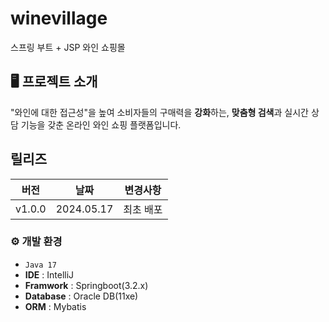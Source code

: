# winevillage
스프링 부트 + JSP 와인 쇼핑몰

## 🖥️ 프로젝트 소개
"와인에 대한 접근성"을 높여 소비자들의 구매력을 **강화**하는, **맞춤형 검색**과 실시간 상담 기능을 갖춘 온라인 와인 쇼핑 플랫폼입니다.

## 릴리즈
|     버전     |        날짜        |            변경사항                 |
| ----------- | ------------------ | ---------------------------------- |
| v1.0.0 | 2024.05.17             | 최초 배포 |

### ⚙️ 개발 환경
-  `Java 17`
-  **IDE** : IntelliJ
-  **Framwork** : Springboot(3.2.x)
-  **Database** : Oracle DB(11xe)
-  **ORM** : Mybatis   
